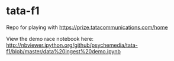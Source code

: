 tata-f1
=======

Repo for playing with https://prize.tatacommunications.com/home

View the demo race notebook here: http://nbviewer.ipython.org/github/psychemedia/tata-f1/blob/master/data%20ingest%20demo.ipynb
